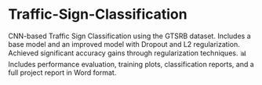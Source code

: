 # Traffic-Sign-Classification
CNN-based Traffic Sign Classification using the GTSRB dataset. Includes a base model and an improved model with Dropout and L2 regularization. Achieved significant accuracy gains through regularization techniques.  📊 Includes performance evaluation, training plots, classification reports, and a full project report in Word format.
